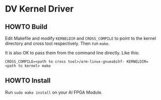 # DV Kernel Driver

## HOWTO Build

Edit Makefile and modify `KERNELDIR` and `CROSS_COMPILE` to point to the kernel directory and cross tool respectively. Then run `make`.

It is also OK to pass them from the command line directly. Like this:

```
CROSS_COMPILE=<path to cross tool>/arm-linux-gnueabihf- KERNELDIR=<path to kernel> make
```

## HOWTO Install
Run `sudo make install` on your AI FPGA Module.
